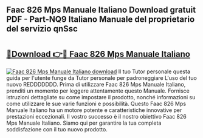 ## Faac 826 Mps Manuale Italiano Download gratuit PDF - Part-NQ9 Italiano Manuale del proprietario del servizio qnSsc

# <h2><a href="http://dfdl0eu.blite.top/?on=Faac+826+Mps+Manuale+Italiano">🔗Download 👉🔴 Faac 826 Mps Manuale Italiano</a></h2>

[![Faac 826 Mps Manuale Italiano download](https://i.imgur.com/lujVjoI.png)](http://dfdl0eu.blite.top/?on=Faac+826+Mps+Manuale+Italiano)
Il tuo Tutor personale questa guida per l'utente funge da Tutor personale per padroneggiare L'uso del tuo nuovo REDDDDDDD. Prima di utilizzare Faac 826 Mps Manuale Italiano, prenditi un momento per leggere attentamente questo Manuale. Fornisce istruzioni dettagliate su come impostare il prodotto, nonché informazioni su come utilizzare le sue varie funzioni e possibilità. Questo Faac 826 Mps Manuale Italiano ha un motore potente e caratteristiche innovative per prestazioni eccezionali. Il vostro successo è il nostro obiettivo Faac 826 Mps Manuale Italiano. Siamo qui per garantire la tua completa soddisfazione con il tuo nuovo prodotto.
